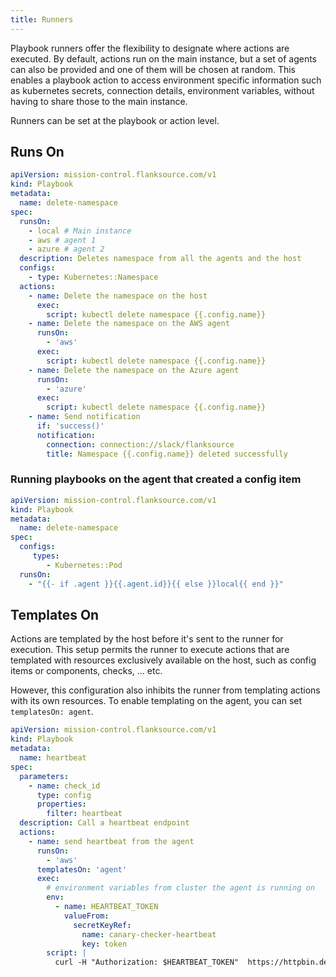 ```yaml
---
title: Runners
---
```


Playbook runners offer the flexibility to designate where actions are executed. By default, actions run on the main instance, but a set of agents can also be provided and one of them will be chosen at random.
This enables a playbook action to access environment specific information such as kubernetes secrets, connection details, environment variables, without having to share those to the main instance.

Runners can be set at the playbook or action level.

## Runs On

```yaml title='delete-namespace.yaml'
apiVersion: mission-control.flanksource.com/v1
kind: Playbook
metadata:
  name: delete-namespace
spec:
  runsOn:
    - local # Main instance
    - aws # agent 1
    - azure # agent 2
  description: Deletes namespace from all the agents and the host
  configs:
    - type: Kubernetes::Namespace
  actions:
    - name: Delete the namespace on the host
      exec:
        script: kubectl delete namespace {{.config.name}}
    - name: Delete the namespace on the AWS agent
      runsOn:
        - 'aws'
      exec:
        script: kubectl delete namespace {{.config.name}}
    - name: Delete the namespace on the Azure agent
      runsOn:
        - 'azure'
      exec:
        script: kubectl delete namespace {{.config.name}}
    - name: Send notification
      if: 'success()'
      notification:
        connection: connection://slack/flanksource
        title: Namespace {{.config.name}} deleted successfully
```

### Running playbooks on the agent that created a config item

```yaml
apiVersion: mission-control.flanksource.com/v1
kind: Playbook
metadata:
  name: delete-namespace
spec:
  configs:
     types:
        - Kubernetes::Pod
  runsOn:
    - "{{- if .agent }}{{.agent.id}}{{ else }}local{{ end }}"
```

## Templates On

Actions are templated by the host before it's sent to the runner for execution. This setup permits the runner to execute actions that are templated with resources exclusively available on the host, such as config items or components, checks, ... etc.

However, this configuration also inhibits the runner from templating actions with its own resources. To enable templating on the agent, you can set `templatesOn: agent`.

```yaml title='heartbeat.yaml'
apiVersion: mission-control.flanksource.com/v1
kind: Playbook
metadata:
  name: heartbeat
spec:
  parameters:
    - name: check_id
      type: config
      properties:
        filter: heartbeat
  description: Call a heartbeat endpoint
  actions:
    - name: send heartbeat from the agent
      runsOn:
        - 'aws'
      templatesOn: 'agent'
      exec:
        # environment variables from cluster the agent is running on
        env:
          - name: HEARTBEAT_TOKEN
            valueFrom:
              secretKeyRef:
                name: canary-checker-heartbeat
                key: token
        script: |
          curl -H "Authorization: $HEARTBEAT_TOKEN"  https://httpbin.demo.aws.flanksource.com/bearer
```
